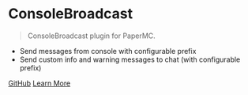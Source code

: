 # ConsoleBroadcast

> ConsoleBroadcast plugin for PaperMC.

- Send messages from console with configurable prefix
- Send custom info and warning messages to chat (with configurable prefix)

[GitHub](https://github.com/jimmyl0l3c/paper-ConsoleBroadcast/)
[Learn More](#console-broadcast)